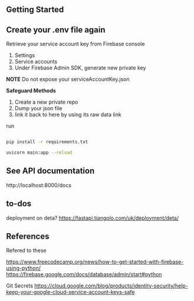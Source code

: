 ## Getting Started

## Create your .env file again

Retrieve your service account key from Firebase console

1. Settings
2. Service accounts
3. Under Firebase Admin SDK, generate new private key

**NOTE**
Do not expose your serviceAccountKey.json

**Safeguard Methods**

1. Create a new private repo
2. Dump your json file
3. link it back to here by using its raw data link

run

```bash

pip install -r requirements.txt

uvicorn main:app --reload
```

## See API documentation

http://localhost:8000/docs

## to-dos

deployment on deta?
https://fastapi.tiangolo.com/uk/deployment/deta/

## References

Refered to these

https://www.freecodecamp.org/news/how-to-get-started-with-firebase-using-python/
https://firebase.google.com/docs/database/admin/start#python

Git Secrets
https://cloud.google.com/blog/products/identity-security/help-keep-your-google-cloud-service-account-keys-safe
